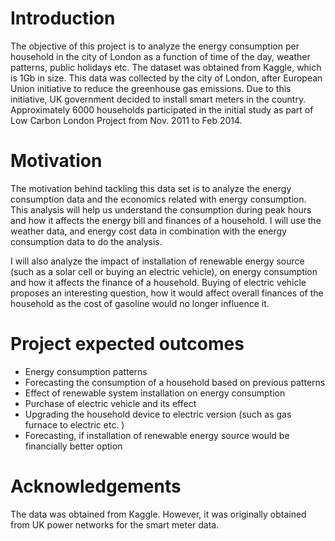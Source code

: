 

# Introduction
The objective of this project is to analyze the energy consumption per household in the city of London as a function of time of the day, weather patterns, public holidays etc. The dataset was obtained from Kaggle, which is 1Gb in size. This data was collected by the city of London, after European Union initiative to reduce the greenhouse gas emissions. Due to this initiative, UK government decided to install smart meters in the country. Approximately 6000 households participated in the initial study as part of Low Carbon London Project from Nov. 2011 to Feb 2014.



# Motivation
The motivation behind tackling this data set is to analyze the energy consumption data and the economics related with energy consumption. This analysis will help us understand the consumption during peak hours and how it affects the energy bill and finances of a household. I will use the weather data, and energy cost data in combination with the energy consumption data to do the analysis.

I will also analyze the impact of installation of renewable energy source (such as a solar cell or buying an electric vehicle), on energy consumption and how it affects the finance of a household. Buying of electric vehicle proposes an interesting question, how it would affect overall finances of the household as the cost of gasoline would no longer influence it.



# Project expected outcomes
* Energy consumption patterns
* Forecasting the consumption of a household based on previous patterns
* Effect of renewable system installation on energy consumption
* Purchase of electric vehicle and its effect
* Upgrading the household device to electric version (such as gas furnace to electric etc. )
* Forecasting, if installation of renewable energy source would be financially better option


# Acknowledgements
The data was obtained from Kaggle. However, it was originally obtained from UK power networks for the smart meter data.
